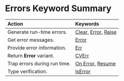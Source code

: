 
# Errors Keyword Summary


|**Action**|**Keywords**|
|:-----|:-----|
|Generate run-time errors.| [Clear](90766255-52c5-a230-b8aa-c66302f452d2.md),  [Error](b657920d-b28c-0c6b-8020-9d37e9f10f6c.md),  [Raise](7e3ddb06-db93-ebce-7562-8a15c49261b1.md)|
|Get error messages.| [Error](f0e51ff6-34f4-43be-ffcb-d935fa0513c7.md)|
|Provide error information.| [Err](23c9697a-9c6b-18f8-2b86-a0735f082c67.md)|
|Return  **Error** variant.| [CVErr](244ab040-3816-a744-7afb-06675a4b076d.md)|
|Trap errors during run time.| [On Error](5f723da4-34bd-0a29-11b6-f6986d701570.md),  [Resume](57fa9eb3-7e8d-2f7e-20d7-47e468b7836a.md)|
|Type verification.| [IsError](7eab8dd7-6719-3fc1-fea2-3140cc6a0e5f.md)|
